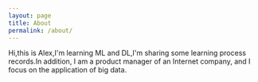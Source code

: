 ```yaml
---
layout: page
title: About
permalink: /about/
---
```


Hi,this is Alex,I'm learning ML and DL,I'm sharing some learning process records.In addition, I am a product manager of an Internet company, and I focus on the application of big data.
